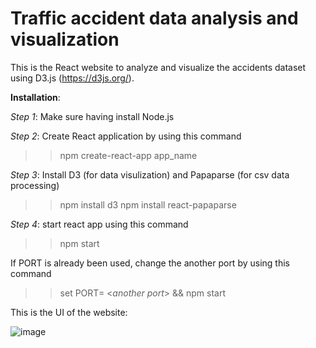 # Traffic accident data analysis and visualization

This is the React website to analyze and visualize the accidents dataset using D3.js (https://d3js.org/).

**Installation**:

*Step 1*: Make sure having install Node.js

*Step 2*: Create React application by using this command 

>> npm create-react-app app_name

*Step 3*: Install D3 (for data visulization) and Papaparse (for csv data processing)

>> npm install d3
>> npm install react-papaparse

*Step 4*: start react app using this command

>> npm start

If PORT is already been used, change the another port by using this command

>> set PORT= <*another port*> && npm start

This is the UI of the website:

![image](https://github.com/user-attachments/assets/c307b450-cb66-4a76-9872-8e07d6e1495d)
